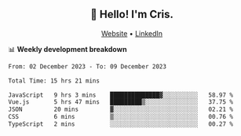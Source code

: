 
<h2 align="center">👋 Hello! I'm Cris.</h2>
<p align="center">
  <a href="https://www.criscunas.dev">Website</a> •
  <a href="https://www.linkedin.com/in/cristophercunas/">LinkedIn</a> 
</p>


📊 **Weekly development breakdown**
<!--START_SECTION:waka-->

```txt
From: 02 December 2023 - To: 09 December 2023

Total Time: 15 hrs 21 mins

JavaScript   9 hrs 3 mins    ██████████████▓░░░░░░░░░░   58.97 %
Vue.js       5 hrs 47 mins   █████████▒░░░░░░░░░░░░░░░   37.75 %
JSON         20 mins         ▓░░░░░░░░░░░░░░░░░░░░░░░░   02.21 %
CSS          6 mins          ▒░░░░░░░░░░░░░░░░░░░░░░░░   00.76 %
TypeScript   2 mins          ░░░░░░░░░░░░░░░░░░░░░░░░░   00.27 %
```

<!--END_SECTION:waka-->
